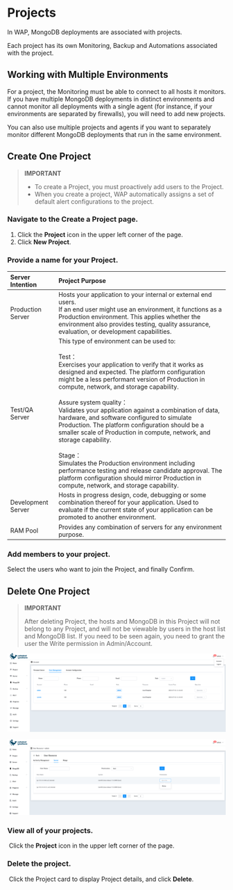 # Projects

In WAP, MongoDB deployments are associated with projects.

Each project has its own Monitoring, Backup and Automations associated with the project.

## Working with Multiple Environments

For a project, the Monitoring must be able to connect to all hosts it monitors. If you have multiple MongoDB deployments in distinct environments and cannot monitor all deployments with a single agent (for instance, if your environments are separated by firewalls), you will need to add new projects.

You can also use multiple projects and agents if you want to separately monitor different MongoDB deployments that run in the same environment.



## Create One Project

> **IMPORTANT**
>
> * To create a Project, you must proactively add users to the Project.
> * When you create a project, WAP automatically assigns a set of default alert configurations to the project.



### Navigate to the **Create a Project** page.

1. Click the **Project** icon in the upper left corner of the page.
2. Click **New Project**.



### Provide a name for your **Project**.

| Server Intention   | Project Purpose                                              |
| :----------------- | :----------------------------------------------------------- |
| Production Server  | Hosts your application to your internal or external end users. <br />If an end user might use an environment, it functions as a Production environment. This applies whether the environment also provides testing, quality assurance, evaluation, or development capabilities. |
| Test/QA Server     | This type of environment can be used to:<br /><br />Test：<br />Exercises your application to verify that it works as designed and expected. The platform configuration might be a less performant version of Production in compute, network, and storage capability.<br /><br />Assure system quality：<br />Validates your application against a combination of data, hardware, and software configured to simulate Production. The platform configuration should be a smaller scale of Production in compute, network, and storage capability.<br /><br />Stage：<br />Simulates the Production environment including performance testing and release candidate approval. The platform configuration should mirror Production in compute, network, and storage capability. |
| Development Server | Hosts in progress design, code, debugging or some combination thereof for your application. Used to evaluate if the current state of your application can be promoted to another environment. |
| RAM Pool           | Provides any combination of servers for any environment purpose. |



### Add members to your project.

Select the users who want to join the Project, and finally Confirm.



## Delete One Project

>  **IMPORTANT**
>
> After deleting Project, the hosts and MongoDB in this Project will not belong to any Project, and will not be viewable by users in the host list and MongoDB list. If you need to be seen again, you need to grant the user the Write permission in Admin/Account.
>

![01-Projects-delete](../../images/whaleal-platform-Images/03-projects/01-Projects-delete.png)

![02-Projects-Resource](../../images/whaleal-platform-Images/03-projects/02-Projects-Resource.png)

### View all of your projects.

​	Click the **Project** icon in the upper left corner of the page. 



### Delete the project.

​	Click the Project card to display Project details, and click **Delete**.

